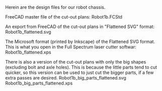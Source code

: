 Herein are the design files for our robot chassis.

FreeCAD master file of the cut-out plans:
  Robot1b.FCStd

An export from FreeCAD of the cut-out plans in "Flattened SVG" format:
  Robot1b_flattened.svg

The Microsoft format (printed by Inkscape) of the Flattened SVG format.  This is what you open in the Full Spectrum laser cutter softwar:
  Robot1b_flattened.xps

There is also a version of the cut-out plans with only the big shapes (excluding bolt and axle holes).
This is because the little parts tend to cut quicker, so this version can be used to just cut the bigger parts, if a few extra passes are desired.
  Robot1b_big_parts_flattened.svg
  Robot1b_big_parts_flattened.xps
